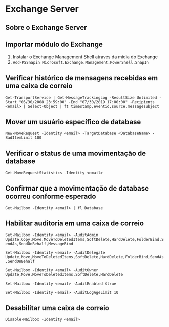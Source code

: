 # Exchange Server

## Sobre o Exchange Server

## Importar módulo do Exchange

1. Instalar o Exchange Management Shell através da mídia do Exchange
2. ```Add-PSSnapin Microsoft.Exchange.Management.PowerShell.SnapIn```

## Verificar histórico de mensagens recebidas em uma caixa de correio

```Get-TransportService | Get-MessageTrackingLog -ResultSize Unlimited -Start "06/30/2008 23:59:00" -End "07/30/2019 17:00:00" -Recipients <email> | Select-Object | ft timestamp,eventid,source,messagesubject```

## Mover um usuário específico de database

```New-MoveRequest -Identity <email> -TargetDatabase <DatabaseName> -BadItemLimit 100```

## Verificar o status de uma movimentação de database

```Get-MoveRequestStatistics -Identity <email>```

## Confirmar que a movimentação de database ocorreu conforme esperado

```Get-Mailbox -Identity <email> | fl Database```

## Habilitar auditoria em uma caixa de correio

```Set-Mailbox -Identity <email> -AuditAdmin Update,Copy,Move,MoveToDeletedItems,SoftDelete,HardDelete,FolderBind,SendAs,SendOnBehalf,MessageBind```

```Set-Mailbox -Identity <email> -AuditDelegate Update,Move,MoveToDeletedItems,SoftDelete,HardDelete,FolderBind,SendAs,SendOnBehalf```

```Set-Mailbox -Identity <email> -AuditOwner Update,Move,MoveToDeletedItems,SoftDelete,HardDelete```

```Set-Mailbox -Identity <email> -AuditEnabled $true```

```Set-Mailbox -Identity <email> -AuditLogAgeLimit 10```

## Desabilitar uma caixa de correio

```Disable-Mailbox -Identity <email>```
